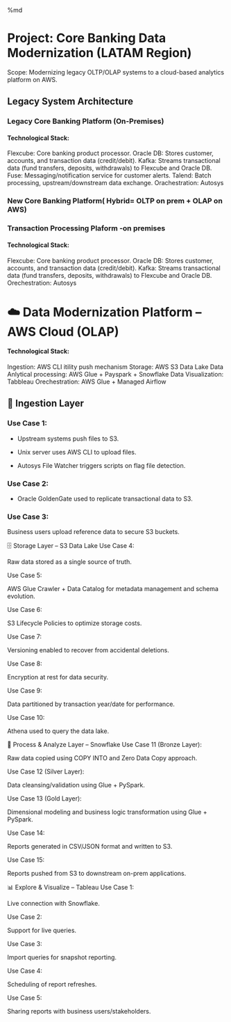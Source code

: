 %md
# Project: Core Banking Data Modernization (LATAM Region)
Scope: Modernizing legacy OLTP/OLAP systems to a cloud-based analytics platform on AWS.

## Legacy System Architecture
### Legacy Core Banking Platform (On-Premises)
#### Technological Stack:
Flexcube: Core banking product processor.
Oracle DB: Stores customer, accounts, and transaction data (credit/debit).
Kafka: Streams transactional data (fund transfers, deposits, withdrawals) to Flexcube and Oracle DB.
Fuse: Messaging/notification service for customer alerts.
Talend: Batch processing, upstream/downstream data exchange.
Orachestration: Autosys

### New Core Banking Platform( Hybrid= OLTP on prem + OLAP on AWS)
### Transaction Processing Plaform -on premises
#### Technological Stack:
Flexcube: Core banking product processor.
Oracle DB: Stores customer, accounts, and transaction data (credit/debit).
Kafka: Streams transactional data (fund transfers, deposits, withdrawals) to Flexcube and Oracle DB.
Orechestration: Autosys

# ☁️ Data Modernization Platform – AWS Cloud (OLAP)
#### Technological Stack:
Ingestion: AWS CLI itility push mechanism
Storage: AWS S3 Data Lake 
Data Anlytical processing: AWS Glue + Payspark + Snowflake
Data Visualization: Tabbleau
Orechestration: AWS Glue + Managed Airflow

## 🔄 Ingestion Layer
### Use Case 1:

- Upstream systems push files to S3.

- Unix server uses AWS CLI to upload files.

- Autosys File Watcher triggers scripts on flag file detection.

### Use Case 2:

- Oracle GoldenGate used to replicate transactional data to S3.

### Use Case 3:

Business users upload reference data to secure S3 buckets.

🗄️ Storage Layer – S3 Data Lake
Use Case 4:

Raw data stored as a single source of truth.

Use Case 5:

AWS Glue Crawler + Data Catalog for metadata management and schema evolution.

Use Case 6:

S3 Lifecycle Policies to optimize storage costs.

Use Case 7:

Versioning enabled to recover from accidental deletions.

Use Case 8:

Encryption at rest for data security.

Use Case 9:

Data partitioned by transaction year/date for performance.

Use Case 10:

Athena used to query the data lake.

🔧 Process & Analyze Layer – Snowflake
Use Case 11 (Bronze Layer):

Raw data copied using COPY INTO and Zero Data Copy approach.

Use Case 12 (Silver Layer):

Data cleansing/validation using Glue + PySpark.

Use Case 13 (Gold Layer):

Dimensional modeling and business logic transformation using Glue + PySpark.

Use Case 14:

Reports generated in CSV/JSON format and written to S3.

Use Case 15:

Reports pushed from S3 to downstream on-prem applications.

📊 Explore & Visualize – Tableau
Use Case 1:

Live connection with Snowflake.

Use Case 2:

Support for live queries.

Use Case 3:

Import queries for snapshot reporting.

Use Case 4:

Scheduling of report refreshes.

Use Case 5:

Sharing reports with business users/stakeholders.
